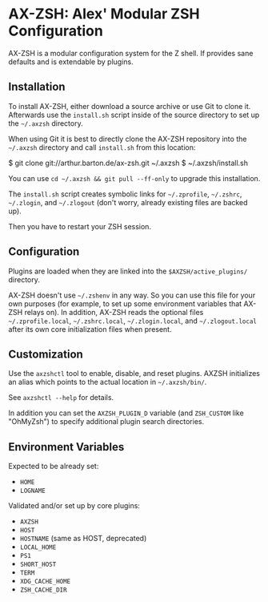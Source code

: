AX-ZSH: Alex' Modular ZSH Configuration
=======================================

AX-ZSH is a modular configuration system for the Z shell. If provides sane
defaults and is extendable by plugins.


Installation
------------

To install AX-ZSH, either download a source archive or use Git to clone it.
Afterwards use the `install.sh` script inside of the source directory to set
up the `~/.axzsh` directory.

When using Git it is best to directly clone the AX-ZSH repository into the
`~/.axzsh` directory and call `install.sh` from this location:

  $ git clone git://arthur.barton.de/ax-zsh.git ~/.axzsh
  $ ~/.axzsh/install.sh

You can use `cd ~/.axzsh && git pull --ff-only` to upgrade this installation.

The `install.sh` script creates symbolic links for `~/.zprofile`, `~/.zshrc`,
`~/.zlogin`, and `~/.zlogout` (don't worry, already existing files are backed
up).

Then you have to restart your ZSH session.


Configuration
-------------

Plugins are loaded when they are linked into the `$AXZSH/active_plugins/`
directory.

AX-ZSH doesn't use `~/.zshenv` in any way. So you can use this file for your
own purposes (for example, to set up some environment variables that AX-ZSH
relays on). In addition, AX-ZSH reads the optional files `~/.zprofile.local`,
`~/.zshrc.local`, `~/.zlogin.local`, and `~/.zlogout.local` after its own
core initialization files when present.


Customization
-------------

Use the `axzshctl` tool to enable, disable, and reset plugins. AXZSH
initializes an alias which points to the actual location in `~/.axzsh/bin/`.

See `axzshctl --help` for details.

In addition you can set the `AXZSH_PLUGIN_D` variable (and `ZSH_CUSTOM` like
"OhMyZsh") to specify additional plugin search directories.


Environment Variables
---------------------

Expected to be already set:

* `HOME`
* `LOGNAME`

Validated and/or set up by core plugins:

* `AXZSH`
* `HOST`
* `HOSTNAME` (same as HOST, deprecated)
* `LOCAL_HOME`
* `PS1`
* `SHORT_HOST`
* `TERM`
* `XDG_CACHE_HOME`
* `ZSH_CACHE_DIR`
